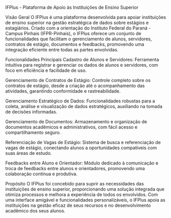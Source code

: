 IFPlus - Plataforma de Apoio às Instituições de Ensino Superior

Visão Geral
O IFPlus é uma plataforma desenvolvida para apoiar instituições de ensino superior na gestão estratégica de dados sobre estágios e estagiários. Criado com a orientação do Instituto Federal do Paraná - Campus Pinhais (IFPR-Pinhais), o IFPlus oferece um conjunto de funcionalidades que facilitam o gerenciamento de alunos, servidores, contratos de estágio, documentos e feedbacks, promovendo uma integração eficiente entre todas as partes envolvidas.

Funcionalidades Principais
Cadastro de Alunos e Servidores: Ferramenta intuitiva para registrar e gerenciar os dados de alunos e servidores, com foco em eficiência e facilidade de uso.

Gerenciamento de Contratos de Estágio: Controle completo sobre os contratos de estágio, desde a criação até o acompanhamento das atividades, garantindo conformidade e rastreabilidade.

Gerenciamento Estratégico de Dados: Funcionalidades robustas para a coleta, análise e visualização de dados estratégicos, auxiliando na tomada de decisões informadas.

Gerenciamento de Documentos: Armazenamento e organização de documentos acadêmicos e administrativos, com fácil acesso e compartilhamento seguro.

Referenciação de Vagas de Estágio: Sistema de busca e referenciação de vagas de estágio, conectando alunos a oportunidades compatíveis com suas áreas de estudo.

Feedbacks entre Aluno e Orientador: Módulo dedicado à comunicação e troca de feedbacks entre alunos e orientadores, promovendo uma colaboração contínua e produtiva.

Propósito
O IFPlus foi concebido para suprir as necessidades das instituições de ensino superior, proporcionando uma solução integrada que otimiza processos e melhora a experiência de todos os envolvidos. Com uma interface amigável e funcionalidades personalizáveis, o IFPlus apoia as instituições na gestão eficaz de seus recursos e no desenvolvimento acadêmico dos seus alunos.
